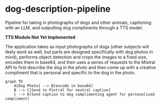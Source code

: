 # dog-description-pipeline
Pipeline for taking in photographs of dogs and other animals, captioning with an LLM, and outputting dog compliments through a TTS model.

**TTS Module Not Yet Implemented**

The application takes as input photographs of dogs (other subjects will likely work as well, but parts are designed specifically with dog photos in mind), performs object detection and crops the images to a fixed size, encodes them in base64, and then uses a series of requests to the Mistral API to first describe the dog in the photo and then come up with a creative compliment that is personal and specific to the dog in the photo.

```mermaid
graph TD
    A[Dog Photo] --> B[encode in base64]
    B --> C[Send to Pixtral for neutral caption]
    C --> D[Send caption to dog complimenting agent for personalized compliment]
```
